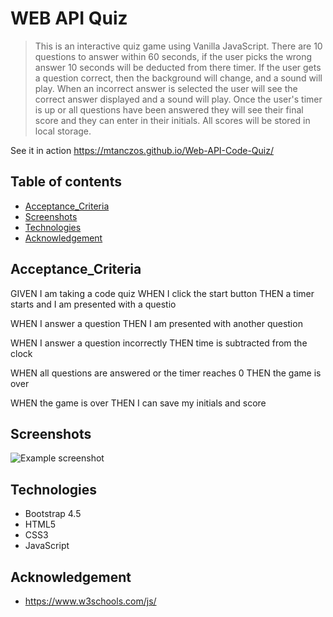 # WEB API Quiz

> This is an interactive quiz game using Vanilla JavaScript. There are 10 questions to answer within 60 seconds, if the user picks the wrong answer 10 seconds will be deducted from there timer. If the user gets a question correct, then the background will change, and a sound will play. When an incorrect answer is selected the user will see the correct answer displayed and a sound will play. Once the user's timer is up or all questions have been answered they will see their final score and they can enter in their initials. All scores will be stored in local storage.

See it in action https://mtanczos.github.io/Web-API-Code-Quiz/

## Table of contents
* [Acceptance_Criteria](#Acceptance_Criteria)
* [Screenshots](#screenshots)
* [Technologies](#technologies)
* [Acknowledgement](#Acknowledgement)

## Acceptance_Criteria
GIVEN I am taking a code quiz
WHEN I click the start button
THEN a timer starts and I am presented with a questio

WHEN I answer a question
THEN I am presented with another question

WHEN I answer a question incorrectly
THEN time is subtracted from the clock

WHEN all questions are answered or the timer reaches 0
THEN the game is over

WHEN the game is over
THEN I can save my initials and score

## Screenshots
![Example screenshot](assets/newDemo.gif)

## Technologies
* Bootstrap 4.5
* HTML5
* CSS3
* JavaScript

## Acknowledgement 
* https://www.w3schools.com/js/


